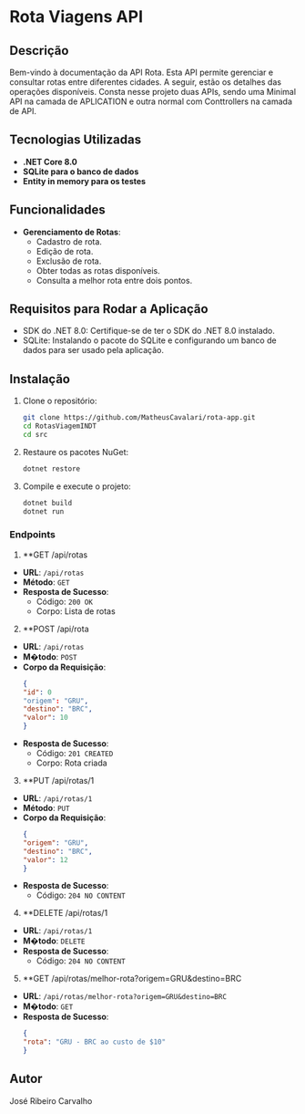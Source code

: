 # Rota Viagens API

## Descrição

Bem-vindo à documentação da API Rota. Esta API permite gerenciar e consultar rotas entre diferentes cidades. A seguir, estão os detalhes das operações disponíveis.
Consta nesse projeto duas APIs, sendo uma Minimal API na camada de APLICATION e outra normal com Conttrollers na camada de API.

## Tecnologias Utilizadas

- **.NET Core 8.0**
- **SQLite para o banco de dados**
- **Entity in memory para os testes**

## Funcionalidades

- **Gerenciamento de Rotas**: 
  - Cadastro de rota.
  - Edição de rota.
  - Exclusão de rota.
  - Obter todas as rotas disponíveis.
  - Consulta a melhor rota entre dois pontos.

## Requisitos para Rodar a Aplicação

- SDK do .NET 8.0: Certifique-se de ter o SDK do .NET 8.0 instalado. 
- SQLite: Instalando o pacote do SQLite e configurando um banco de dados para ser usado pela aplicação.

## Instalação

1. Clone o repositório:
    ```sh
    git clone https://github.com/MatheusCavalari/rota-app.git
    cd RotasViagemINDT
    cd src
    ```

2. Restaure os pacotes NuGet:
    ```sh
    dotnet restore
    ```
3. Compile e execute o projeto:
    ```sh
    dotnet build
    dotnet run
    ```

### Endpoints
1. **GET /api/rotas
- **URL**: `/api/rotas`
- **Método**: `GET`
- **Resposta de Sucesso**:
    - Código: `200 OK`
    - Corpo: Lista de rotas

2. **POST /api/rota
- **URL**: `/api/rotas`
- **M�todo**: `POST`
- **Corpo da Requisição**:
  ```json
  {
  "id": 0
  "origem": "GRU",
  "destino": "BRC",
  "valor": 10
  }
  ```
- **Resposta de Sucesso**:
    - Código: `201 CREATED`
    - Corpo: Rota criada

3. **PUT /api/rotas/1
- **URL**: `/api/rotas/1`
- **Método**: `PUT`
- **Corpo da Requisição**:
  ```json
  {
  "origem": "GRU",
  "destino": "BRC",
  "valor": 12
  }
  ```
- **Resposta de Sucesso**:
    - Código: `204 NO CONTENT`

4. **DELETE /api/rotas/1
- **URL**: `/api/rotas/1`
- **M�todo**: `DELETE`
- **Resposta de Sucesso**:
    - Código: `204 NO CONTENT`

5. **GET /api/rotas/melhor-rota?origem=GRU&destino=BRC
- **URL**: `/api/rotas/melhor-rota?origem=GRU&destino=BRC`
- **M�todo**: `GET`
- **Resposta de Sucesso**:
  ```json
  {
  "rota": "GRU - BRC ao custo de $10"
  }
  ```

## Autor

José Ribeiro Carvalho
